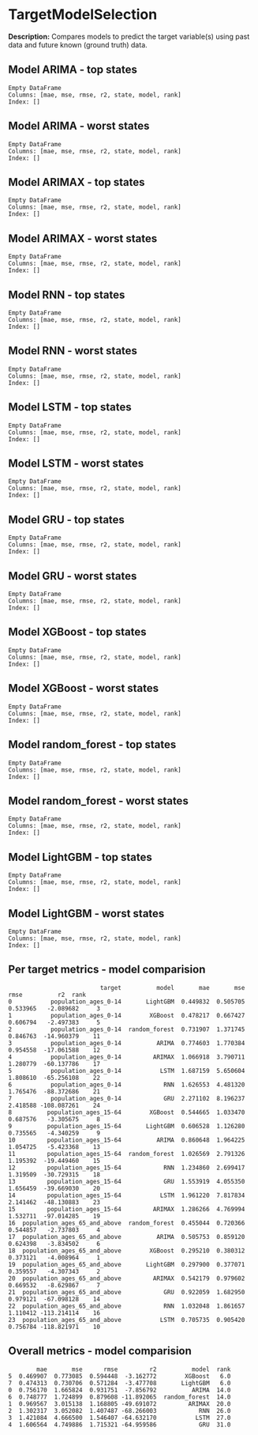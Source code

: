 
# TargetModelSelection

**Description:** Compares models to predict the target variable(s) using past data and future known (ground truth) data.

## Model ARIMA - top states
```
Empty DataFrame
Columns: [mae, mse, rmse, r2, state, model, rank]
Index: []
```


## Model ARIMA - worst states
```
Empty DataFrame
Columns: [mae, mse, rmse, r2, state, model, rank]
Index: []
```


## Model ARIMAX - top states
```
Empty DataFrame
Columns: [mae, mse, rmse, r2, state, model, rank]
Index: []
```


## Model ARIMAX - worst states
```
Empty DataFrame
Columns: [mae, mse, rmse, r2, state, model, rank]
Index: []
```


## Model RNN - top states
```
Empty DataFrame
Columns: [mae, mse, rmse, r2, state, model, rank]
Index: []
```


## Model RNN - worst states
```
Empty DataFrame
Columns: [mae, mse, rmse, r2, state, model, rank]
Index: []
```


## Model LSTM - top states
```
Empty DataFrame
Columns: [mae, mse, rmse, r2, state, model, rank]
Index: []
```


## Model LSTM - worst states
```
Empty DataFrame
Columns: [mae, mse, rmse, r2, state, model, rank]
Index: []
```


## Model GRU - top states
```
Empty DataFrame
Columns: [mae, mse, rmse, r2, state, model, rank]
Index: []
```


## Model GRU - worst states
```
Empty DataFrame
Columns: [mae, mse, rmse, r2, state, model, rank]
Index: []
```


## Model XGBoost - top states
```
Empty DataFrame
Columns: [mae, mse, rmse, r2, state, model, rank]
Index: []
```


## Model XGBoost - worst states
```
Empty DataFrame
Columns: [mae, mse, rmse, r2, state, model, rank]
Index: []
```


## Model random_forest - top states
```
Empty DataFrame
Columns: [mae, mse, rmse, r2, state, model, rank]
Index: []
```


## Model random_forest - worst states
```
Empty DataFrame
Columns: [mae, mse, rmse, r2, state, model, rank]
Index: []
```


## Model LightGBM - top states
```
Empty DataFrame
Columns: [mae, mse, rmse, r2, state, model, rank]
Index: []
```


## Model LightGBM - worst states
```
Empty DataFrame
Columns: [mae, mse, rmse, r2, state, model, rank]
Index: []
```


## Per target metrics - model comparision
```
                          target          model       mae       mse      rmse          r2  rank
0           population_ages_0-14       LightGBM  0.449832  0.505705  0.533965   -2.089682     3
1           population_ages_0-14        XGBoost  0.478217  0.667427  0.606794   -2.497383     5
2           population_ages_0-14  random_forest  0.731907  1.371745  0.846763  -14.960379    11
3           population_ages_0-14          ARIMA  0.774603  1.770384  0.954558  -17.061588    12
4           population_ages_0-14         ARIMAX  1.066918  3.790711  1.280779  -60.137786    17
5           population_ages_0-14           LSTM  1.687159  5.650604  1.808610  -65.256108    22
6           population_ages_0-14            RNN  1.626553  4.481320  1.765476  -88.372686    21
7           population_ages_0-14            GRU  2.271102  8.196237  2.418588 -108.087261    24
8          population_ages_15-64        XGBoost  0.544665  1.033470  0.687576   -3.305675     8
9          population_ages_15-64       LightGBM  0.606528  1.126280  0.735565   -4.340259     9
10         population_ages_15-64          ARIMA  0.860648  1.964225  1.054725   -5.423368    13
11         population_ages_15-64  random_forest  1.026569  2.791326  1.195392  -19.449460    15
12         population_ages_15-64            RNN  1.234860  2.699417  1.319509  -30.729315    18
13         population_ages_15-64            GRU  1.553919  4.055350  1.656459  -39.669030    20
14         population_ages_15-64           LSTM  1.961220  7.817834  2.141462  -48.130883    23
15         population_ages_15-64         ARIMAX  1.286266  4.769994  1.532711  -97.014285    19
16  population_ages_65_and_above  random_forest  0.455044  0.720366  0.544857   -2.737803     4
17  population_ages_65_and_above          ARIMA  0.505753  0.859120  0.624398   -3.834502     6
18  population_ages_65_and_above        XGBoost  0.295210  0.380312  0.373121   -4.008964     1
19  population_ages_65_and_above       LightGBM  0.297900  0.377071  0.359557   -4.307343     2
20  population_ages_65_and_above         ARIMAX  0.542179  0.979602  0.669532   -8.629867     7
21  population_ages_65_and_above            GRU  0.922059  1.682950  0.979121  -67.098128    14
22  population_ages_65_and_above            RNN  1.032048  1.861657  1.110412 -113.214114    16
23  population_ages_65_and_above           LSTM  0.705735  0.905420  0.756784 -118.821971    10
```


## Overall metrics - model comparision
```
        mae       mse      rmse         r2          model  rank
5  0.469907  0.773085  0.594448  -3.162772        XGBoost   6.0
7  0.474313  0.730706  0.571284  -3.477708       LightGBM   6.0
0  0.756170  1.665824  0.931751  -7.856792          ARIMA  14.0
6  0.748777  1.724899  0.879608 -11.892065  random_forest  14.0
1  0.969567  3.015138  1.168805 -49.691072         ARIMAX  20.0
2  1.302317  3.052082  1.407487 -68.266003            RNN  26.0
3  1.421084  4.666500  1.546407 -64.632170           LSTM  27.0
4  1.606564  4.749886  1.715321 -64.959586            GRU  31.0
```


